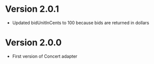 Version 2.0.1
=============

- Updated bidUnitInCents to 100 because bids are returned in dollars

Version 2.0.0
=============

- First version of Concert adapter
